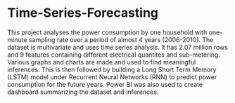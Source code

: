 # Time-Series-Forecasting

This project analyses the power consumption by one household with one-minute sampling rate over a period of almost 4 years (2006-2010). The dataset is multivariate and
uses time series analysis. It has 2.07 million rows and 9 features containing different electrical quantites and sub-metering. Various graphs and charts are made and 
used to find meaningful inferences. This is then followed by building a Long Short Term Memory (LSTM) model under Recurrent Neural Networks (RNN) to predict power 
consumption for the future years. Power BI was also used to create dashboard summarizing the dataset and inferences.

